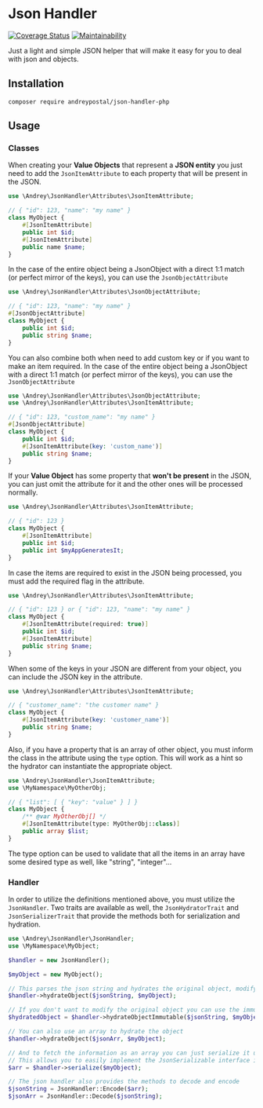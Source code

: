 # Json Handler

[![Coverage Status](https://coveralls.io/repos/github/andreypostal/json-handler-php/badge.svg)](https://coveralls.io/github/andreypostal/json-handler-php) [![Maintainability](https://api.codeclimate.com/v1/badges/63e35ff0220f02d024b9/maintainability)](https://codeclimate.com/github/andreypostal/json-handler-php/maintainability)

Just a light and simple JSON helper that will make it easy for you to deal with json and objects.

## Installation

```
composer require andreypostal/json-handler-php
```

## Usage

### Classes

When creating your **Value Objects** that represent a **JSON entity** you just need
to add the ``JsonItemAttribute`` to each property that will be present in the JSON.
```php
use \Andrey\JsonHandler\Attributes\JsonItemAttribute;

// { "id": 123, "name": "my name" }
class MyObject {
    #[JsonItemAttribute]
    public int $id;
    #[JsonItemAttribute]
    public name $name;
}
```

In the case of the entire object being a JsonObject with a direct 1:1 match (or perfect mirror of the keys), you can use the ``JsonObjectAttribute``
```php
use \Andrey\JsonHandler\Attributes\JsonObjectAttribute;

// { "id": 123, "name": "my name" }
#[JsonObjectAttribute]
class MyObject {
    public int $id;
    public string $name;
}
```

You can also combine both when need to add custom key or if you want to make an item required.
In the case of the entire object being a JsonObject with a direct 1:1 match (or perfect mirror of the keys), you can use the ``JsonObjectAttribute``
```php
use \Andrey\JsonHandler\Attributes\JsonObjectAttribute;
use \Andrey\JsonHandler\Attributes\JsonItemAttribute;

// { "id": 123, "custom_name": "my name" }
#[JsonObjectAttribute]
class MyObject {
    public int $id;
    #[JsonItemAttribute(key: 'custom_name')]
    public string $name;
}
```

If your **Value Object** has some property that **won't be present** in the JSON, you can
just omit the attribute for it and the other ones will be processed normally.
```php
use \Andrey\JsonHandler\Attributes\JsonItemAttribute;

// { "id": 123 }
class MyObject {
    #[JsonItemAttribute]
    public int $id;
    public int $myAppGeneratesIt;
}
```

In case the items are required to exist in the JSON being processed, you must add the required flag in the attribute.
```php
use \Andrey\JsonHandler\Attributes\JsonItemAttribute;

// { "id": 123 } or { "id": 123, "name": "my name" }
class MyObject {
    #[JsonItemAttribute(required: true)]
    public int $id;
    #[JsonItemAttribute]
    public string $name;
}
```

When some of the keys in your JSON are different from your object, you can include the JSON key in the attribute.
```php
use \Andrey\JsonHandler\Attributes\JsonItemAttribute;

// { "customer_name": "the customer name" }
class MyObject {
    #[JsonItemAttribute(key: 'customer_name')]
    public string $name;
}
```

Also, if you have a property that is an array of other object, you must inform the class in the attribute using the ``type`` option.
This will work as a hint so the hydrator can instantiate the appropriate object.
```php
use \Andrey\JsonHandler\JsonItemAttribute;
use \MyNamespace\MyOtherObj;

// { "list": [ { "key": "value" } ] }
class MyObject {
    /** @var MyOtherObj[] */
    #[JsonItemAttribute(type: MyOtherObj::class)]
    public array $list;
}
```

The type option can be used to validate that all the items in an array have some desired type as well, like "string", "integer"...

### Handler

In order to utilize the definitions mentioned above, you must utilize the ``JsonHandler``. Two traits are available as well,
the ``JsonHydratorTrait`` and ``JsonSerializerTrait`` that provide the methods both for serialization and hydration.

```php
use \Andrey\JsonHandler\JsonHandler;
use \MyNamespace\MyObject;

$handler = new JsonHandler();

$myObject = new MyObject();

// This parses the json string and hydrates the original object, modifying it
$handler->hydrateObject($jsonString, $myObject);

// If you don't want to modify the original object you can use the immutable hydration
$hydratedObject = $handler->hydrateObjectImmutable($jsonString, $myObject);

// You can also use an array to hydrate the object
$handler->hydrateObject($jsonArr, $myObject);

// And to fetch the information as an array you can just serialize it using the handler.
// This allows you to easily implement the JsonSerializable interface in your object.
$arr = $handler->serialize($myObject);

// The json handler also provides the methods to decode and encode
$jsonString = JsonHandler::Encode($arr);
$jsonArr = JsonHandler::Decode($jsonString);
```
